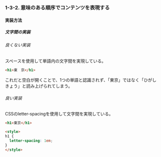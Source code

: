 ### 1-3-2. 意味のある順序でコンテンツを表現する

#### 実装方法

##### 文字間の実装
###### 良くない実装

スペースを使用して単語内の文字間を実現している。

```html
<h1>東　京</h1>
```

これだと空白が開くことで、1つの単語と認識されず、「東京」ではなく「ひがし　きょう」と読み上げられてしまう。

###### 良い実装

CSSのletter-spacingを使用して文字間を実現している。

```html
<h1>東京</h1>

<style>
h1 {
  letter-spacing: 1em;
}
</style>
```
